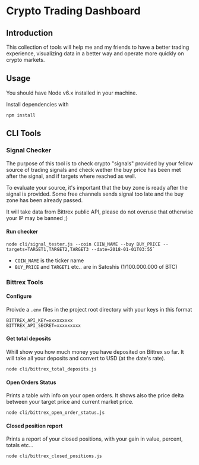 # Crypto Trading Dashboard

## Introduction
This collection of tools will help me and my friends to have a better trading experience, visualizing data in a better way and operate more quickly on crypto markets.

## Usage
You should have Node v6.x installed in your machine.

Install dependencies with
```
npm install
```

## CLI Tools

### Signal Checker
The purpose of this tool is to check crypto "signals" provided by your fellow source of trading signals and check wether the buy price has been met after the signal, and if targets where reached as well.

To evaluate your source, it's important that the buy zone is ready after the signal is provided. Some free channels sends signal too late and the buy zone has been already passed.

It will take data from Bittrex public API, please do not overuse that otherwise your IP may be banned ;)

#### Run checker

```
node cli/signal_tester.js --coin COIN_NAME --buy BUY_PRICE --targets=TARGET1,TARGET2,TARGET3 --date=2018-01-01T03:55`
```

* `COIN_NAME` is the ticker name 
* `BUY_PRICE` and `TARGET1` etc.. are in Satoshis (1/100.000.000 of BTC)

### Bittrex Tools 

#### Configure

Proivde a `.env` files in the project root directory with your keys in this format

```
BITTREX_API_KEY=xxxxxxxxx
BITTREX_API_SECRET=xxxxxxxxx
```

#### Get total deposits
Whill show you how much money you have deposited on Bittrex so far. It will take all your deposits and convert to USD (at the date's rate).

```
node cli/bittrex_total_deposits.js
```

#### Open Orders Status

Prints a table with info on your open orders. It shows also the price delta between your target price and current market price.

```
node cli/bittrex_open_order_status.js
```

#### Closed position report

Prints a report of your closed positions, with your gain in value, percent, totals etc...

```
node cli/bittrex_closed_positions.js
```